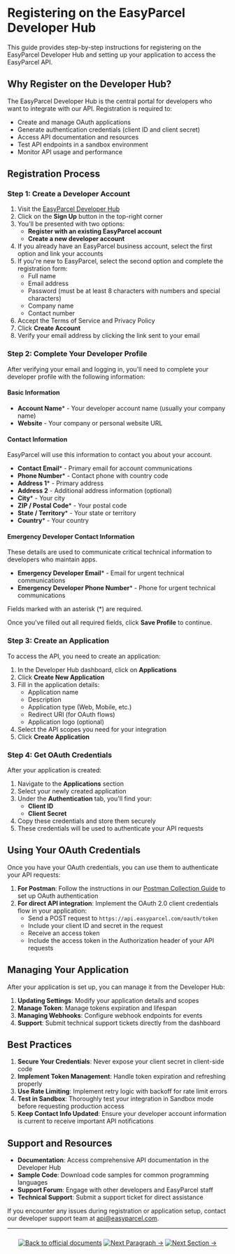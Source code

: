# Registering on the EasyParcel Developer Hub

This guide provides step-by-step instructions for registering on the EasyParcel Developer Hub and setting up your application to access the EasyParcel API.

## Why Register on the Developer Hub?

The EasyParcel Developer Hub is the central portal for developers who want to integrate with our API. Registration is required to:

- Create and manage OAuth applications
- Generate authentication credentials (client ID and client secret)
- Access API documentation and resources
- Test API endpoints in a sandbox environment
- Monitor API usage and performance

## Registration Process

### Step 1: Create a Developer Account

1. Visit the [EasyParcel Developer Hub](https://developer.easyparcel.com)
2. Click on the **Sign Up** button in the top-right corner
3. You'll be presented with two options:
   - **Register with an existing EasyParcel account**
   - **Create a new developer account**
4. If you already have an EasyParcel business account, select the first option and link your accounts
5. If you're new to EasyParcel, select the second option and complete the registration form:
   - Full name
   - Email address
   - Password (must be at least 8 characters with numbers and special characters)
   - Company name
   - Contact number
6. Accept the Terms of Service and Privacy Policy
7. Click **Create Account**
8. Verify your email address by clicking the link sent to your email

### Step 2: Complete Your Developer Profile

After verifying your email and logging in, you'll need to complete your developer profile with the following information:

#### Basic Information
- **Account Name*** - Your developer account name (usually your company name)
- **Website** - Your company or personal website URL

#### Contact Information
EasyParcel will use this information to contact you about your account.
- **Contact Email*** - Primary email for account communications
- **Phone Number*** - Contact phone with country code
- **Address 1*** - Primary address
- **Address 2** - Additional address information (optional)
- **City*** - Your city
- **ZIP / Postal Code*** - Your postal code
- **State / Territory*** - Your state or territory
- **Country*** - Your country

#### Emergency Developer Contact Information
These details are used to communicate critical technical information to developers who maintain apps.
- **Emergency Developer Email*** - Email for urgent technical communications
- **Emergency Developer Phone Number*** - Phone for urgent technical communications

Fields marked with an asterisk (*) are required.

Once you've filled out all required fields, click **Save Profile** to continue.

### Step 3: Create an Application

To access the API, you need to create an application:

1. In the Developer Hub dashboard, click on **Applications**
2. Click **Create New Application**
3. Fill in the application details:
   - Application name
   - Description
   - Application type (Web, Mobile, etc.)
   - Redirect URI (for OAuth flows)
   - Application logo (optional)
4. Select the API scopes you need for your integration
5. Click **Create Application**

### Step 4: Get OAuth Credentials

After your application is created:

1. Navigate to the **Applications** section
2. Select your newly created application
3. Under the **Authentication** tab, you'll find your:
   - **Client ID**
   - **Client Secret**
4. Copy these credentials and store them securely
5. These credentials will be used to authenticate your API requests

## Using Your OAuth Credentials

Once you have your OAuth credentials, you can use them to authenticate your API requests:

1. **For Postman**: Follow the instructions in our [Postman Collection Guide](link-to-postman-guide) to set up OAuth authentication
2. **For direct API integration**: Implement the OAuth 2.0 client credentials flow in your application:
   - Send a POST request to `https://api.easyparcel.com/oauth/token`
   - Include your client ID and secret in the request
   - Receive an access token
   - Include the access token in the Authorization header of your API requests

## Managing Your Application

After your application is set up, you can manage it from the Developer Hub:

1. **Updating Settings**: Modify your application details and scopes
2. **Manage Token**: Manage tokens expiration and lifespan 
3. **Managing Webhooks**: Configure webhook endpoints for events
4. **Support**: Submit technical support tickets directly from the dashboard

## Best Practices

1. **Secure Your Credentials**: Never expose your client secret in client-side code
2. **Implement Token Management**: Handle token expiration and refreshing properly
3. **Use Rate Limiting**: Implement retry logic with backoff for rate limit errors
4. **Test in Sandbox**: Thoroughly test your integration in Sandbox mode before requesting production access
5. **Keep Contact Info Updated**: Ensure your developer account information is current to receive important API notifications

## Support and Resources

- **Documentation**: Access comprehensive API documentation in the Developer Hub
- **Sample Code**: Download code samples for common programming languages
- **Support Forum**: Engage with other developers and EasyParcel staff
- **Technical Support**: Submit a support ticket for direct assistance

If you encounter any issues during registration or application setup, contact our developer support team at api@easyparcel.com.

---
<div align="center" style="margin: 1.5rem 0;">

[![Back to official documents](https://img.shields.io/badge/Back_to_official_documents-007ACC?style=flat-square)](../README.md)
[![Next Paragraph →](https://img.shields.io/badge/Next_Paragraph_%E2%86%92-00CC88?style=flat-square)](../1.Developer%20Hub/2.set%20up%20app.md)
[![Next Section →](https://img.shields.io/badge/Next_Section_%E2%86%92-00CC88?style=flat-square)](2.Create-Sandbox/1.setup-sandbox-environment.md)

</div>


